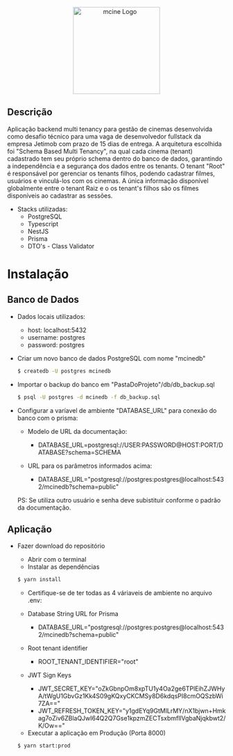 <p align="center">
  <a href="http://marcosnascimento.vercel.app/" target="blank"><img src="https://res.cloudinary.com/dpmbuqjqj/image/upload/v1702862537/logo.mcine_mjupbm.svg" width="200" alt="mcine Logo" /></a>
</p>

## Descrição

Aplicação backend multi tenancy para gestão de cinemas desenvolvida como desafio técnico para uma vaga de desenvolvedor fullstack da empresa Jetimob com prazo de 15 dias de entrega. 
A arquitetura escolhida foi "Schema Based Multi Tenancy", na qual cada cinema (tenant) cadastrado tem seu próprio schema dentro do banco de dados, garantindo a independência e a segurança dos dados entre os tenants. 
O tenant "Root" é responsável por gerenciar os tenants filhos, podendo cadastrar filmes, usuários e vinculá-los com os cinemas. 
A única informação disponível globalmente entre o tenant Raiz e o os tenant's filhos são os filmes disponíveis ao cadastrar as sessões.

- Stacks utilizadas:
	* PostgreSQL
	* Typescript
	* NestJS
	* Prisma
	* DTO's - Class Validator
 
# Instalação

## Banco de Dados
- Dados locais utilizados:
	* host: localhost:5432 
	* username: postgres
	* password: postgres

- Criar um novo banco de dados PostgreSQL com nome "mcinedb"

    ```bash
    $ createdb -U postgres mcinedb
    ```
			
- Importar o backup do banco em "PastaDoProjeto"/db/db_backup.sql
  
    ```bash
    $ psql -U postgres -d mcinedb -f db_backup.sql
    ```
		
- Configurar a varíavel de ambiente "DATABASE_URL" para conexão do banco com o prisma:	
	* Modelo de URL da documentação: 
		* DATABASE_URL=postgresql://USER:PASSWORD@HOST:PORT/DATABASE?schema=SCHEMA

	* URL para os parâmetros informados acima:
		* DATABASE_URL="postgresql://postgres:postgres@localhost:5432/mcinedb?schema=public"
	
	PS: Se utiliza outro usuário e senha deve subistituir conforme o padrão da documentação.

## Aplicação
  - Fazer download do repositório
	- Abrir com o terminal
	- Instalar as dependências
    
	```bash
	$ yarn install
	```
  
	- Certifique-se de ter todas as 4 váriaveis de ambiente no arquivo .env:
	*  Database String URL for Prisma
		- DATABASE_URL="postgresql://postgres:postgres@localhost:5432/mcinedb?schema=public"

	* Root tenant identifier
		- ROOT_TENANT_IDENTIFIER="root"

	* JWT Sign Keys
		- JWT_SECRET_KEY="oZkGbnpOm8xpTU1y4Oa2ge6TPlEihZJWHyA/tWgU1GbvGz1Kk4S09gKQxyCKCMSy8D6kdqsPI8cmOQSzbWi7ZA=="
		- JWT_REFRESH_TOKEN_KEY="y1gdEYq9GtMlLrMY/nX1bjwn+Hmkag7oZiv6ZBlaQJwI64Q2Q7Gse1kpzmZECTsxbmfllVgbaNjqkbwt2/K/Ow=="
	
	- Executar a aplicação em Produção (Porta 8000)
    
	```bash
	$ yarn start:prod
	```

